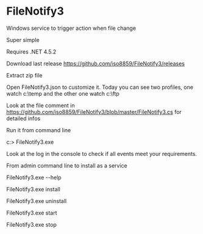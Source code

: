 # FileNotify3
Windows service to trigger action when file change

Super simple

Requires .NET 4.5.2

Download last release
https://github.com/iso8859/FileNotify3/releases

Extract zip file

Open FileNotify3.json to customize it. Today you can see two profiles, one watch c:\temp and the other one watch c:\ftp

Look at the file comment in https://github.com/iso8859/FileNotify3/blob/master/FileNotify3.cs for detailed infos

Run it from command line

c:\> FileNotify3.exe

Look at the log in the console to check if all events meet your requirements.

From admin command line to install as a service

FileNotify3.exe --help

FileNotify3.exe install

FileNotify3.exe uninstall

FileNotify3.exe start

FileNotify3.exe stop
